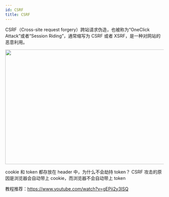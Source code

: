 ```yaml
---
id: CSRF
title: CSRF
---
```


CSRF（Cross-site request forgery）跨站请求伪造，也被称为“OneClick Attack”或者“Session Riding”，通常缩写为 CSRF 或者 XSRF，是一种对网站的恶意利用。

<div align="center">
    <img width="640" height="365" src="https://cosmos-x.oss-cn-hangzhou.aliyuncs.com/xwd1jG.png" />
</div>

cookie 和 token 都存放在 header 中，为什么不会劫持 token？ CSRF 攻击的原因是浏览器会自动带上 cookie，而浏览器不会自动带上 token

教程推荐：https://www.youtube.com/watch?v=gEPii2y3ISQ
